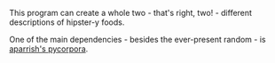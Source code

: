 This program can create a whole two - that's right, two! - different descriptions of hipster-y foods.

One of the main dependencies - besides the ever-present random - is [aparrish's pycorpora](https://github.com/aparrish/pycorpora).
